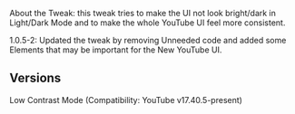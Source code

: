 About the Tweak: this tweak tries to make the UI not look bright/dark in Light/Dark Mode and to make the whole YouTube UI feel more consistent.

1.0.5-2: Updated the tweak by removing Unneeded code and added some Elements that may be important for the New YouTube UI.

## Versions
Low Contrast Mode (Compatibility: YouTube v17.40.5-present)
